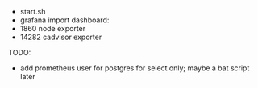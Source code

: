 * start.sh
* grafana import dashboard: 
* 1860 node exporter
* 14282 cadvisor exporter

TODO:
* add prometheus user for postgres for select only; maybe a bat script later
